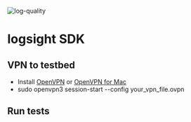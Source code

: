 ![log-quality](https://img.shields.io/badge/log%20quality-70-brightgreen)

# logsight SDK 

## VPN to testbed
+ Install [OpenVPN](https://openvpn.net/cloud-docs/openvpn-3-client-for-linux/) or [OpenVPN for Mac](https://openvpn.net/client-connect-vpn-for-mac-os/)
+ sudo openvpn3 session-start --config your_vpn_file.ovpn

## Run tests
